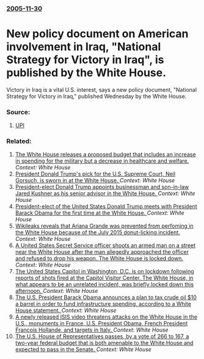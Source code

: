 ### [2005-11-30](/news/2005/11/30/index.md)

#  New policy document on American involvement in Iraq, "National Strategy for Victory in Iraq", is published by the White House. 

Victory in Iraq is a vital U.S. interest, says a new policy document, &quot;National Strategy for Victory in Iraq,&quot; published Wednesday by the White House.


### Source:

1. [UPI](http://www.upi.com/SecurityTerrorism/view.php?StoryID=20051130-084311-1112r)

### Related:

1. [The White House releases a proposed budget that includes an increase in spending for the military but a decrease in healthcare and welfare. ](/news/2017/05/23/the-white-house-releases-a-proposed-budget-that-includes-an-increase-in-spending-for-the-military-but-a-decrease-in-healthcare-and-welfare.md) _Context: White House_
2. [President Donald Trump's pick for the U.S. Supreme Court, Neil Gorsuch, is sworn in at the White House. ](/news/2017/04/10/president-donald-trump-s-pick-for-the-u-s-supreme-court-neil-gorsuch-is-sworn-in-at-the-white-house.md) _Context: White House_
3. [President-elect Donald Trump appoints businessman and son-in-law Jared Kushner as his senior advisor in the White House. ](/news/2017/01/10/president-elect-donald-trump-appoints-businessman-and-son-in-law-jared-kushner-as-his-senior-advisor-in-the-white-house.md) _Context: White House_
4. [President-elect of the United States Donald Trump meets with President Barack Obama for the first time at the White House. ](/news/2016/11/10/president-elect-of-the-united-states-donald-trump-meets-with-president-barack-obama-for-the-first-time-at-the-white-house.md) _Context: White House_
5. [Wikileaks reveals that Ariana Grande was prevented from perfoming in the White House because of the July 2015 donut-licking incident. ](/news/2016/07/23/wikileaks-reveals-that-ariana-grande-was-prevented-from-perfoming-in-the-white-house-because-of-the-july-2015-donut-licking-incident.md) _Context: White House_
6. [A United States Secret Service officer shoots an armed man on a street near the White House after the man allegedly approached the officer and refused to drop his weapon. The White House is locked down. ](/news/2016/05/20/a-united-states-secret-service-officer-shoots-an-armed-man-on-a-street-near-the-white-house-after-the-man-allegedly-approached-the-officer-a.md) _Context: White House_
7. [The United States Capitol in Washington, D.C. is on lockdown following reports of shots fired at the Capitol Visitor Center. The White House, in what appears to be an unrelated incident, was briefly locked down this afternoon. ](/news/2016/03/28/the-united-states-capitol-in-washington-d-c-is-on-lockdown-following-reports-of-shots-fired-at-the-capitol-visitor-center-the-white-house.md) _Context: White House_
8. [The U.S. President Barack Obama announces a plan to tax crude oil $10 a barrel in order to fund infrastructure spending, according to a White House statement. ](/news/2016/02/4/the-u-s-president-barack-obama-announces-a-plan-to-tax-crude-oil-10-a-barrel-in-order-to-fund-infrastructure-spending-according-to-a-whit.md) _Context: White House_
9. [A newly released ISIS video threatens attacks on the White House in the U.S., monuments in France, U.S. President Obama, French President Francois Hollande, and targets in Italy. ](/news/2015/11/20/a-newly-released-isis-video-threatens-attacks-on-the-white-house-in-the-u-s-monuments-in-france-u-s-president-obama-french-president-fr.md) _Context: White House_
10. [The U.S. House of Representatives passes, by a vote of 266 to 167, a two-year federal budget that is both amenable to the White House and expected to pass in the Senate. ](/news/2015/10/29/the-u-s-house-of-representatives-passes-by-a-vote-of-266-to-167-a-two-year-federal-budget-that-is-both-amenable-to-the-white-house-and-ex.md) _Context: White House_
